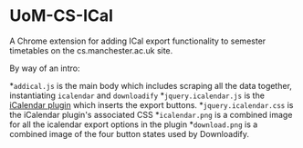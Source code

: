 UoM-CS-ICal
===========

A Chrome extension for adding ICal export functionality to semester timetables on the cs.manchester.ac.uk site.

By way of an intro:

*`addical.js` is the main body which includes scraping all the data together, instantiating `icalendar` and `downloadify`
*`jquery.icalendar.js` is the [iCalendar plugin](http://keith-wood.name/icalendar.html) which inserts the export buttons.
*`jquery.icalendar.css` is the iCalendar plugin's associated CSS
*`icalendar.png` is a combined image for all the icalendar export options in the plugin
*`download.png` is a combined image of the four button states used by Downloadify.